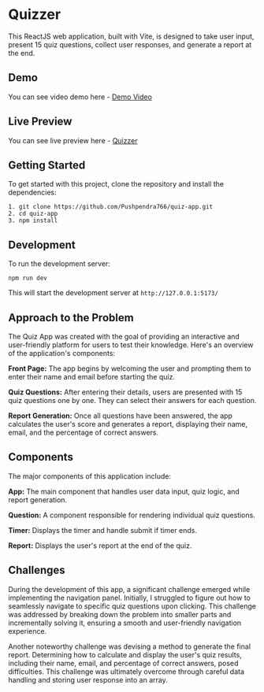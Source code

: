 # Quizzer

This ReactJS web application, built with Vite, is designed to take user input, present 15 quiz questions, collect user responses, and generate a report at the end.

## Demo

You can see video demo here - [Demo Video](https://youtu.be/nP188nhOnwg)

## Live Preview

You can see live preview here - [Quizzer](https://quizzer766.netlify.app/)

## Getting Started 

To get started with this project, clone the repository and install the dependencies:
```
1. git clone https://github.com/Pushpendra766/quiz-app.git
2. cd quiz-app
3. npm install
```

## Development

To run the development server:

 `npm run dev`

This will start the development server at `http://127.0.0.1:5173/`

## Approach to the Problem

The Quiz App was created with the goal of providing an interactive and user-friendly platform for users to test their knowledge. Here's an overview of the application's components:

**Front Page:** The app begins by welcoming the user and prompting them to enter their name and email before starting the quiz.

**Quiz Questions:** After entering their details, users are presented with 15 quiz questions one by one. They can select their answers for each question.

**Report Generation:** Once all questions have been answered, the app calculates the user's score and generates a report, displaying their name, email, and the percentage of correct answers.

## Components
The major components of this application include:

**App:** The main component that handles user data input, quiz logic, and report generation.

**Question:** A component responsible for rendering individual quiz questions.

**Timer:** Displays the timer and handle submit if timer ends.

**Report:** Displays the user's report at the end of the quiz.

## Challenges
During the development of this app, a significant challenge emerged while implementing the navigation panel. Initially, I struggled to figure out how to seamlessly navigate to specific quiz questions upon clicking. This challenge was addressed by breaking down the problem into smaller parts and incrementally solving it, ensuring a smooth and user-friendly navigation experience.

Another noteworthy challenge was devising a method to generate the final report. Determining how to calculate and display the user's quiz results, including their name, email, and percentage of correct answers, posed difficulties. This challenge was ultimately overcome through careful data handling and storing user response into an array.
